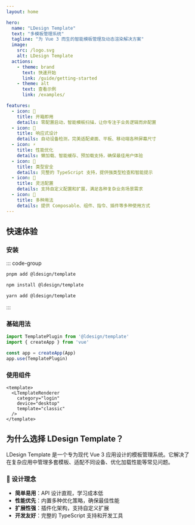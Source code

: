 ```yaml
---
layout: home

hero:
  name: "LDesign Template"
  text: "多模板管理系统"
  tagline: "为 Vue 3 而生的智能模板管理及动态渲染解决方案"
  image:
    src: /logo.svg
    alt: LDesign Template
  actions:
    - theme: brand
      text: 快速开始
      link: /guide/getting-started
    - theme: alt
      text: 查看示例
      link: /examples/

features:
  - icon: 🚀
    title: 开箱即用
    details: 零配置启动，智能模板扫描，让你专注于业务逻辑而非配置
  - icon: 📱
    title: 响应式设计
    details: 自动设备检测，完美适配桌面、平板、移动端各种屏幕尺寸
  - icon: ⚡
    title: 性能优化
    details: 懒加载、智能缓存、预加载支持，确保最佳用户体验
  - icon: 🎯
    title: 类型安全
    details: 完整的 TypeScript 支持，提供强类型检查和智能提示
  - icon: 🔧
    title: 灵活配置
    details: 支持自定义配置和扩展，满足各种复杂业务场景需求
  - icon: 🎪
    title: 多种用法
    details: 提供 Composable、组件、指令、插件等多种使用方式
---
```


## 快速体验

### 安装

::: code-group

```bash [pnpm]
pnpm add @ldesign/template
```

```bash [npm]
npm install @ldesign/template
```

```bash [yarn]
yarn add @ldesign/template
```

:::

### 基础用法

```typescript
import TemplatePlugin from '@ldesign/template'
import { createApp } from 'vue'

const app = createApp(App)
app.use(TemplatePlugin)
```

### 使用组件

```vue
<template>
  <LTemplateRenderer
    category="login"
    device="desktop"
    template="classic"
  />
</template>
```

## 为什么选择 LDesign Template？

LDesign Template 是一个专为现代 Vue 3 应用设计的模板管理系统。它解决了在复杂应用中管理多套模板、适配不同设备、优化加载性能等常见问题。

### 🎨 设计理念

- **简单易用**：API 设计直观，学习成本低
- **性能优先**：内置多种优化策略，确保最佳性能
- **扩展性强**：插件化架构，支持自定义扩展
- **开发友好**：完整的 TypeScript 支持和开发工具
